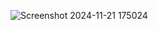 ![Screenshot 2024-11-21 175024](https://github.com/user-attachments/assets/d6c32e7b-b895-475a-8b06-c5041a38a765)
